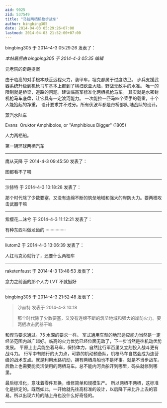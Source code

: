 ```yaml
---
aid: 9025
zid: 537549
title: "马拉两栖机枪步战车"
author: bingbing305
date: 2014-04-03 05:29:26+07:00
lastmod: 2014-04-03 21:52:00+07:00
---
```


bingbing305 于 2014-4-3 05:29:26 发表了：

_本帖最后由 bingbing305 于 2014-4-3 05:35 编辑_

元老院的奇葩提案

由于临高的对手根本缺乏远程火力，装甲车，坦克都属于过度防卫。 步兵支援武器系统升级到机枪马车基本上都到了横扫欧亚大陆，野战无敌手的水准。 唯一的限制就是桥梁，道路的问题。建议临高军标准化两栖机枪马车。 其实就是水密封机枪马车底盘，让它具有一定渡河能力。 一次能拉一匹马四个桨手的载重，十个人能抬起的净重， 设计要求并不过分。所有伏波军都是舟桥部队,陆战队的设计。

蒸汽水陆车

Evans&nbsp;&nbsp;Oruktor Amphibolos, or "Amphibious Digger" (1805)

人力两栖船。

第一辆环球两栖汽车

---

鹰从天降 于 2014-4-3 09:45:50 发表了：

图都看不了喂

---

沙赫特 于 2014-4-3 10:18:28 发表了：

那个时代除了少数要塞，又没有连绵不断的筑垒地域和强大的岸防火力。要两栖攻击武器干嘛

---

紫樱花灬沫兮 于 2014-4-3 11:12:21 发表了：

有种东西叫做龙齿的·················

---

liutom2 于 2014-4-3 13:06:39 发表了：

人扛马克沁就行了，还要什么两栖车

---

raketenfaust 于 2014-4-3 13:48:53 发表了：

念力之前画的那个人力 LVT 不就挺好

---

bingbing305 于 2014-4-3 21:52:48 发表了：

> 沙赫特 发表于 2014-4-3 10:18
>
> 那个时代除了少数要塞，又没有连绵不断的筑垒地域和强大的岸防火力。要两栖攻击武器干嘛

和悍马要求通过。75 水深的要求一样。 军式通用车型的地形适应能力当然是一定经济范围内越广越好。临高的火力优势已经位面无敌了，下一步当然是往机动优势发展。 平原上士兵能坐着马车，保持体力，自然比行军百里又立刻投入战斗更有战斗力。 行军中有随行的火力点，可靠的机动预备队，机枪马车自然会成为连营级的战术支点。就是利用水路机动，拥有两栖舟船也不是坏事。就是不当步战车。 后勤上也需要能灵活使用的两栖马车。总不能内河兵船开到哪里，码头就修到哪里。

最后标准化，意味着零件互换，维修简单和规模生产。 所以两栖不两栖，这标准化是排定的。既然如此，一开始就先往高标准的设计，以后降下来比升上去的容易。所以出现六轮的陆上舟也没什么好奇怪的。

---

